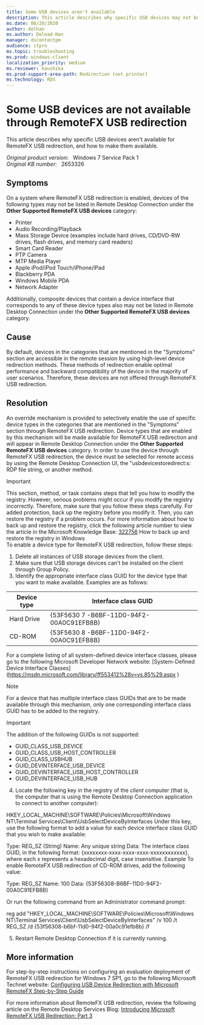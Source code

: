 ```yaml
---
title: Some USB devices aren't available
description: This article describes why specific USB devices may not be available for RemoteFX USB redirection, and how to make them available.
ms.date: 08/20/2020
author: delhan
ms.author: Delead-Han
manager: dscontentpm
audience: itpro
ms.topic: troubleshooting
ms.prod: windows-client
localization_priority: medium
ms.reviewer: kaushika
ms.prod-support-area-path: Redirection (not printer)
ms.technology: RDS
---
```

# Some USB devices are not available through RemoteFX USB redirection

This article describes why specific USB devices aren't available for RemoteFX USB redirection, and how to make them available.

_Original product version:_ &nbsp; Windows 7 Service Pack 1  
_Original KB number:_ &nbsp; 2653326

## Symptoms

On a system where RemoteFX USB redirection is enabled, devices of the following types may not be listed in Remote Desktop Connection under the **Other Supported RemoteFX USB devices** category:
- Printer
- Audio Recording/Playback
- Mass Storage Device (examples include hard drives, CD/DVD-RW drives, flash drives, and memory card readers)
- Smart Card Reader
- PTP Camera
- MTP Media Player
- Apple iPod/iPod Touch/iPhone/iPad
- Blackberry PDA
- Windows Mobile PDA
- Network Adapter

Additionally, composite devices that contain a device interface that corresponds to any of these device types also may not be listed in Remote Desktop Connection under the **Other Supported RemoteFX USB devices** category.

## Cause

By default, devices in the categories that are mentioned in the "Symptoms" section are accessible in the remote session by using high-level device redirection methods. These methods of redirection enable optimal performance and backward compatibility of the device in the majority of user scenarios. Therefore, these devices are not offered through RemoteFX USB redirection.

## Resolution

An override mechanism is provided to selectively enable the use of specific device types in the categories that are mentioned in the "Symptoms" section through RemoteFX USB redirection. Device types that are enabled by this mechanism will be made available for RemoteFX USB redirection and will appear in Remote Desktop Connection under the **Other Supported RemoteFX USB devices** category. In order to use the device through RemoteFX USB redirection, the device must be selected for remote access by using the Remote Desktop Connection UI, the "usbdevicestoredirect:s: RDP file string, or another method.

> [!IMPORTANT]
> This section, method, or task contains steps that tell you how to modify the registry. However, serious problems might occur if you modify the registry incorrectly. Therefore, make sure that you follow these steps carefully. For added protection, back up the registry before you modify it. Then, you can restore the registry if a problem occurs. For more information about how to back up and restore the registry, click the following article number to view the article in the Microsoft Knowledge Base: [322756](https://support.microsoft.com/help/322756) How to back up and restore the registry in Windows  
To enable a device type for RemoteFX USB redirection, follow these steps:
1. Delete all instances of USB storage devices from the client.
2. Make sure that USB storage devices can't be installed on the client through Group Policy.
3. Identify the appropriate interface class GUID for the device type that you want to make available. Examples are as follows:

| Device type| Interface class GUID |
|---|---|
|Hard Drive|{53F5630 7 -B6BF-11D0-94F2-00A0C91EFB8B}|
|CD-ROM|{53F5630 8 -B6BF-11D0-94F2-00A0C91EFB8B}|

For a complete listing of all system-defined device interface classes, please go to the following Microsoft Developer Network website: [System-Defined Device Interface Classes](https://msdn.microsoft.com/library/ff553412%28v=vs.85%29.aspx <!--ERROR-->) 

> [!NOTE]
> For a device that has multiple interface class GUIDs that are to be made available through this mechanism, only one corresponding interface class GUID has to be added to the registry.

> [!IMPORTANT]
> The addition of the following GUIDs is not supported:
   - GUID_CLASS_USB_DEVICE
   - GUID_CLASS_USB_HOST_CONTROLLER
   - GUID_CLASS_USBHUB
   - GUID_DEVINTERFACE_USB_DEVICE
   - GUID_DEVINTERFACE_USB_HOST_CONTROLLER
   - GUID_DEVINTERFACE_USB_HUB

4. Locate the following key in the registry of the *client* computer (that is, the computer that is using the Remote Desktop Connection application to connect to another computer):

HKEY_LOCAL_MACHINE\SOFTWARE\Policies\Microsoft\Windows NT\Terminal Services\Client\UsbSelectDeviceByInterfaces
Under this key, use the following format to add a value for each device interface class GUID that you wish to make available:

Type: REG_SZ (String)
Name: Any unique string
Data: The interface class GUID, in the following format: {xxxxxxxx-xxxx-xxxx-xxxx-xxxxxxxxxxxx}, where each x represents a hexadecimal digit, case insensitive.
 Example To enable RemoteFX USB redirection of CD-ROM drives, add the following value:

Type: REG_SZ
Name: 100
Data: {53F56308-B6BF-11D0-94F2-00A0C91EFB8B}

Or run the following command from an Administrator command prompt:

reg add "HKEY_LOCAL_MACHINE\SOFTWARE\Policies\Microsoft\Windows NT\Terminal Services\Client\UsbSelectDeviceByInterfaces" /v 100 /t REG_SZ /d {53f56308-b6bf-11d0-94f2-00a0c91efb8b} /f

5. Restart Remote Desktop Connection if it is currently running.

## More information

For step-by-step instructions on configuring an evaluation deployment of RemoteFX USB redirection for Windows 7 SP1, go to the following Microsoft Technet website: [Configuring USB Device Redirection with Microsoft RemoteFX Step-by-Step Guide](https://technet.microsoft.com/library/ff817581%28ws.10%29.aspx) 

For more information about RemoteFX USB redirection, review the following article on the Remote Desktop Services Blog: [Introducing Microsoft RemoteFX USB Redirection: Part 3](https://blogs.msdn.com/b/rds/archive/2010/11/08/introducing-microsoft-remotefx-usb-redirection-part-3.aspx)
